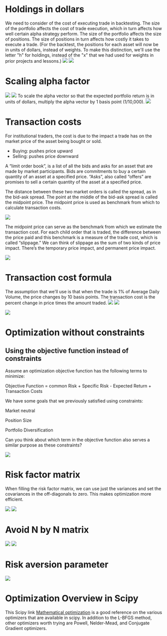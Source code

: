 # Holdings in dollars

We need to consider of the cost of executing trade in backtesting. The size of the portfolio affects the cost of trade execution, which in turn affects how well certain alpha strategy perform. The size of the portfolio affects the size of positions. The size of positions in turn affects how costly it takes to execute a trade. (For the backtest, the positions for each asset will now be in units of dollars, instead of weights. To make this distinction, we'll use the letter "h" for holdings, instead of the "x" that we had used for weights in prior projects and lessons.)
![](2020-04-18-23-02-25.png)
![](2020-04-18-23-02-51.png)

# Scaling alpha factor
![](2020-04-18-23-05-13.png)
![](2020-04-18-23-06-54.png)
To scale the alpha vector so that the expected portfolio return is in units of dollars, multiply the alpha vector by 1 basis point (1/10,000).
![](2020-04-18-23-08-54.png)

# Transaction costs
For institutional traders, the cost is due to the impact a trade has on the market price of the asset being bought or sold.
* Buying: pushes price upward
* Selling: pushes price downward

A “limit order book”, is a list of all the bids and asks for an asset that are made by market participants. Bids are commitments to buy a certain quantity of an asset at a specified price. “Asks”, also called “offers” are promises to sell a certain quantity of the asset at a specified price.

The distance between these two market orders is called the spread, as in the bid-ask spread. The point at the middle of the bid-ask spread is called the midpoint price. The midpoint price is used as benchmark from which to calculate transaction costs.

![](2020-04-18-23-24-40.png)

The midpoint price can serve as the benchmark from which we estimate the transaction cost. For each child order that is traded, the difference between the price paid and this benchmark is a measure of the trade cost, which is called “slippage.” We can think of slippage as the sum of two kinds of price impact. There’s the temporary price impact, and permanent price impact.

![](2020-04-18-23-27-01.png)

# Transaction cost formula
The assumption that we'll use is that when the trade is 1% of Average Daily Volume, the price changes by 10 basis points. The transaction cost is the percent change in price times the amount traded.
![](2020-04-18-23-31-35.png)
![](2020-04-18-23-30-40.png)

![](2020-04-18-23-41-02.png)

# Optimization without constraints

## Using the objective function instead of constraints
Assume an optimization objective function has the following terms to minimize:

Objective Function = common Risk + Specific Risk - Expected Return + Transaction Costs

We have some goals that we previously satisfied using constraints:

Market neutral

Position Size

Portfolio Diversification

Can you think about which term in the objective function also serves a similar purpose as these constraints?

![](2020-04-19-20-54-38.png)


# Risk factor matrix
When filling the risk factor matrix, we can use just the variances and set the covariances in the off-diagonals to zero. This makes optimization more efficient.

![](2020-04-19-20-57-18.png)
![](2020-04-19-20-57-48.png)

# Avoid N by N matrix

![](2020-04-19-21-01-14.png)
![](2020-04-19-21-01-28.png)

# Risk aversion parameter
![](2020-04-19-21-03-23.png)

# Optimization Overview in Scipy
This Scipy link [Mathematical optimization](http://scipy-lectures.org/advanced/mathematical_optimization/) is a good reference on the various optimizers that are available in scipy. In addition to the L-BFGS method, other optimizers worth trying are Powell, Nelder-Mead, and Conjugate Gradient optimizers.